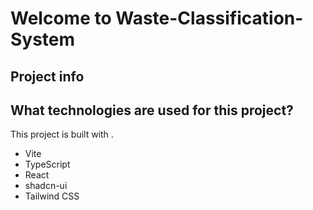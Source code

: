 # Welcome to Waste-Classification-System

## Project info

## What technologies are used for this project?

This project is built with .

- Vite
- TypeScript
- React
- shadcn-ui
- Tailwind CSS


